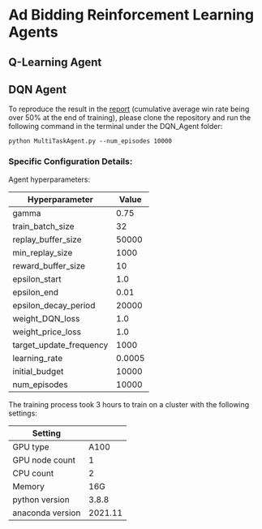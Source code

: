# Ad Bidding Reinforcement Learning Agents

## Q-Learning Agent


## DQN Agent
To reproduce the result in the [report](report.pdf) (cumulative average win rate being over 50% at the end of training), please clone the repository and run the following command in the terminal under the DQN_Agent folder: 

`python MultiTaskAgent.py --num_episodes 10000`

### Specific Configuration Details:

Agent hyperparameters:

| Hyperparameter | Value |
| ----------- | ----------- |
| gamma | 0.75 |
| train_batch_size | 32 |
| replay_buffer_size | 50000 |
| min_replay_size | 1000 |
| reward_buffer_size | 10 |
| epsilon_start | 1.0 |
| epsilon_end | 0.01 |
| epsilon_decay_period | 20000 |
| weight_DQN_loss | 1.0 |
| weight_price_loss | 1.0 |
| target_update_frequency | 1000 |
| learning_rate | 0.0005 |
| initial_budget | 10000 |
| num_episodes | 10000 |


The training process took 3 hours to train on a cluster with the following settings:

| Setting | |
| ----------- | ----------- |
| GPU type | A100 | 
| GPU node count | 1 | 
| CPU count | 2 | 
| Memory | 16G | 
| python version | 3.8.8 | 
| anaconda version | 2021.11 | 